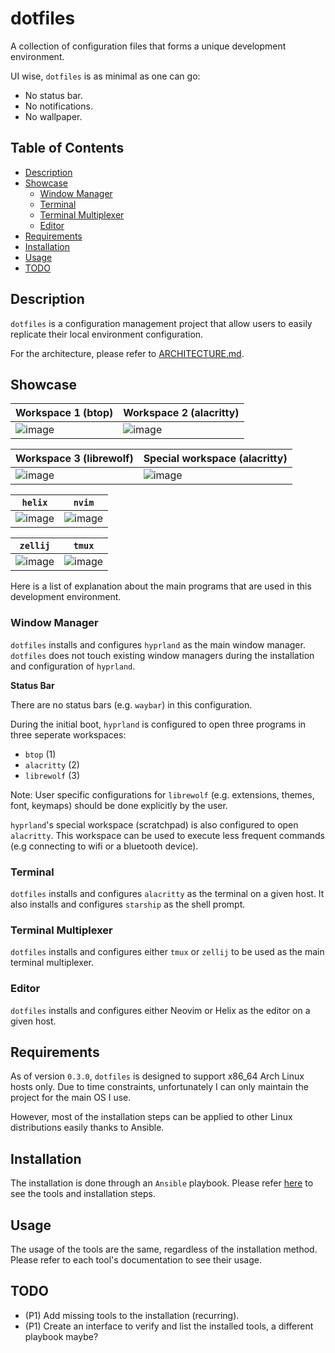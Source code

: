 # dotfiles

A collection of configuration files that forms a unique development environment.

UI wise, `dotfiles` is as minimal as one can go:

- No status bar.
- No notifications.
- No wallpaper.

## Table of Contents

<!--toc:start-->

- [Description](#description)
- [Showcase](#showcase)
  - [Window Manager](#window-manager)
  - [Terminal](#terminal)
  - [Terminal Multiplexer](#terminal-multiplexer)
  - [Editor](#editor)
- [Requirements](#requirements)
- [Installation](#installation)
- [Usage](#usage)
- [TODO](#todo)
<!--toc:end-->

## <a id="description"></a> Description

`dotfiles` is a configuration management project that allow users to easily replicate their local environment configuration.

For the architecture, please refer to [ARCHITECTURE.md](./ARCHITECTURE.md).

## <a id='showcase'></a> Showcase

| Workspace 1 (btop) | Workspace 2 (alacritty) |
| -------------------|------------------------ |
| ![image](https://github.com/user-attachments/assets/ac69e807-af09-413f-9d1f-c4abf0a7cc44) | ![image](https://github.com/user-attachments/assets/0b1e79fa-177e-4680-bdef-2ccdd07b2b28) |

| Workspace 3 (librewolf) | Special workspace (alacritty) |
| ------------------------|------------------------------ |
| ![image](https://github.com/user-attachments/assets/cd9534c9-555a-4b84-ae9b-0cb9b324303b) | ![image](https://github.com/user-attachments/assets/99a539b1-26dd-47fc-97a8-52301df2af81) |

| `helix` | `nvim` |
| --------|------- |
| ![image](https://github.com/user-attachments/assets/8a29a3b6-259f-4035-a5f0-ffe188e2b811) | ![image](https://github.com/user-attachments/assets/63ae400e-02d7-4292-a3ee-950946a42b50) |

| `zellij` | `tmux` |
| ---------|------- |
| ![image](https://github.com/user-attachments/assets/1017ec29-4fe5-4a7b-986f-6637df73883f) | ![image](https://github.com/user-attachments/assets/c3fb5325-2d97-464e-81fa-cf8c973a93b8) |

Here is a list of explanation about the main programs that are used in this development environment.

### <a id='window-manager'></a> Window Manager

`dotfiles` installs and configures `hyprland` as the main window manager.
`dotfiles` does not touch existing window managers during the installation and configuration of `hyprland`.

**Status Bar**

There are no status bars (e.g. `waybar`) in this configuration.

During the initial boot, `hyprland` is configured to open three programs in three seperate workspaces:

- `btop` (1)
- `alacritty` (2)
- `librewolf` (3)

Note: User specific configurations for `librewolf` (e.g. extensions, themes, font, keymaps) should be done explicitly by the user.

`hyprland`'s special workspace (scratchpad) is also configured to open `alacritty`.
This workspace can be used to execute less frequent commands (e.g connecting to wifi or a bluetooth device).

### <a id='terminal'></a> Terminal

`dotfiles` installs and configures `alacritty` as the terminal on a given host.
It also installs and configures `starship` as the shell prompt.

### <a id='terminal-multiplexer'></a> Terminal Multiplexer

`dotfiles` installs and configures either `tmux` or `zellij` to be used as the main terminal multiplexer.

### <a id='editor'></a> Editor

`dotfiles` installs and configures either Neovim or Helix as the editor on a given host.


## <a id='requirements'></a> Requirements

As of version `0.3.0`, `dotfiles` is designed to support x86_64 Arch Linux hosts only.
Due to time constraints, unfortunately I can only maintain the project for the main OS I use.

However, most of the installation steps can be applied to other Linux distributions easily thanks to Ansible.

## <a id="installation"></a> Installation

The installation is done through an `Ansible` playbook. Please refer [here](https://github.com/acikgozb/dotfiles/blob/main/installation/README.md) to see the tools and installation steps.

## <a id="usage"></a> Usage

The usage of the tools are the same, regardless of the installation method.
Please refer to each tool's documentation to see their usage.

## <a id="todo"></a> TODO

- (P1) Add missing tools to the installation (recurring).
- (P1) Create an interface to verify and list the installed tools, a different playbook maybe?
